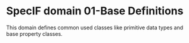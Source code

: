 # SpecIF domain 01-Base Definitions

This domain defines common used classes like primitive data types and base property classes. 
